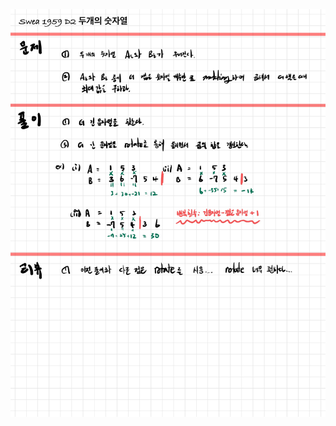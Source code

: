 <img title="" src="README_assets/9ee808319f600a6a1589d07fbe99181dcd8b4134.jpg" alt="연습-284.jpg" data-align="left">


